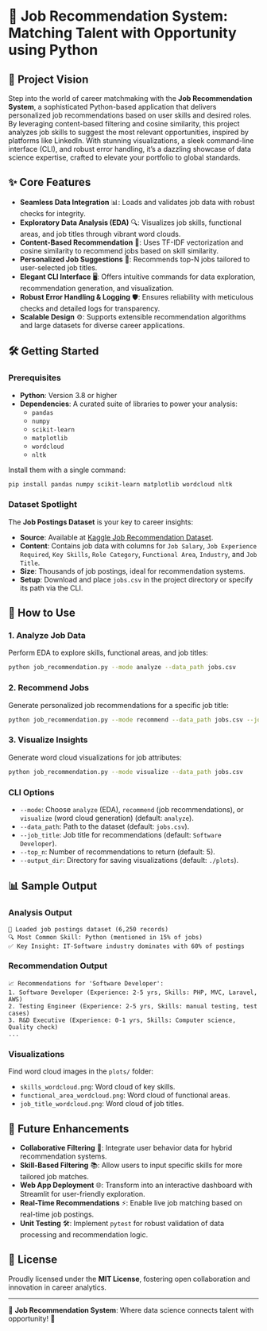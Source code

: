 # 💼 Job Recommendation System: Matching Talent with Opportunity using Python

## 🌟 Project Vision
Step into the world of career matchmaking with the **Job Recommendation System**, a sophisticated Python-based application that delivers personalized job recommendations based on user skills and desired roles. By leveraging content-based filtering and cosine similarity, this project analyzes job skills to suggest the most relevant opportunities, inspired by platforms like LinkedIn. With stunning visualizations, a sleek command-line interface (CLI), and robust error handling, it’s a dazzling showcase of data science expertise, crafted to elevate your portfolio to global standards.

## ✨ Core Features
- **Seamless Data Integration** 📊: Loads and validates job data with robust checks for integrity.
- **Exploratory Data Analysis (EDA)** 🔍: Visualizes job skills, functional areas, and job titles through vibrant word clouds.
- **Content-Based Recommendation** 🧠: Uses TF-IDF vectorization and cosine similarity to recommend jobs based on skill similarity.
- **Personalized Job Suggestions** 💼: Recommends top-N jobs tailored to user-selected job titles.
- **Elegant CLI Interface** 🖥️: Offers intuitive commands for data exploration, recommendation generation, and visualization.
- **Robust Error Handling & Logging** 🛡️: Ensures reliability with meticulous checks and detailed logs for transparency.
- **Scalable Design** ⚙️: Supports extensible recommendation algorithms and large datasets for diverse career applications.

## 🛠️ Getting Started

### Prerequisites
- **Python**: Version 3.8 or higher
- **Dependencies**: A curated suite of libraries to power your analysis:
  - `pandas`
  - `numpy`
  - `scikit-learn`
  - `matplotlib`
  - `wordcloud`
  - `nltk`

Install them with a single command:
```bash
pip install pandas numpy scikit-learn matplotlib wordcloud nltk
```

### Dataset Spotlight
The **Job Postings Dataset** is your key to career insights:
- **Source**: Available at [Kaggle Job Recommendation Dataset](https://www.kaggle.com/datasets/promptcloud/jobs-on-naukricom).
- **Content**: Contains job data with columns for `Job Salary`, `Job Experience Required`, `Key Skills`, `Role Category`, `Functional Area`, `Industry`, and `Job Title`.
- **Size**: Thousands of job postings, ideal for recommendation systems.
- **Setup**: Download and place `jobs.csv` in the project directory or specify its path via the CLI.

## 🎉 How to Use

### 1. Analyze Job Data
Perform EDA to explore skills, functional areas, and job titles:
```bash
python job_recommendation.py --mode analyze --data_path jobs.csv
```

### 2. Recommend Jobs
Generate personalized job recommendations for a specific job title:
```bash
python job_recommendation.py --mode recommend --data_path jobs.csv --job_title "Software Developer"
```

### 3. Visualize Insights
Generate word cloud visualizations for job attributes:
```bash
python job_recommendation.py --mode visualize --data_path jobs.csv
```

### CLI Options
- `--mode`: Choose `analyze` (EDA), `recommend` (job recommendations), or `visualize` (word cloud generation) (default: `analyze`).
- `--data_path`: Path to the dataset (default: `jobs.csv`).
- `--job_title`: Job title for recommendations (default: `Software Developer`).
- `--top_n`: Number of recommendations to return (default: 5).
- `--output_dir`: Directory for saving visualizations (default: `./plots`).

## 📊 Sample Output

### Analysis Output
```
🌟 Loaded job postings dataset (6,250 records)
🔍 Most Common Skill: Python (mentioned in 15% of jobs)
✅ Key Insight: IT-Software industry dominates with 60% of postings
```

### Recommendation Output
```
📈 Recommendations for 'Software Developer':
1. Software Developer (Experience: 2-5 yrs, Skills: PHP, MVC, Laravel, AWS)
2. Testing Engineer (Experience: 2-5 yrs, Skills: manual testing, test cases)
3. R&D Executive (Experience: 0-1 yrs, Skills: Computer science, Quality check)
...
```

### Visualizations
Find word cloud images in the `plots/` folder:
- `skills_wordcloud.png`: Word cloud of key skills.
- `functional_area_wordcloud.png`: Word cloud of functional areas.
- `job_title_wordcloud.png`: Word cloud of job titles.

## 🌈 Future Enhancements
- **Collaborative Filtering** 🚀: Integrate user behavior data for hybrid recommendation systems.
- **Skill-Based Filtering** 📚: Allow users to input specific skills for more tailored job matches.
- **Web App Deployment** 🌐: Transform into an interactive dashboard with Streamlit for user-friendly exploration.
- **Real-Time Recommendations** ⚡: Enable live job matching based on real-time job postings.
- **Unit Testing** 🛠️: Implement `pytest` for robust validation of data processing and recommendation logic.

## 📜 License
Proudly licensed under the **MIT License**, fostering open collaboration and innovation in career analytics.

---

🌟 **Job Recommendation System**: Where data science connects talent with opportunity! 🌟